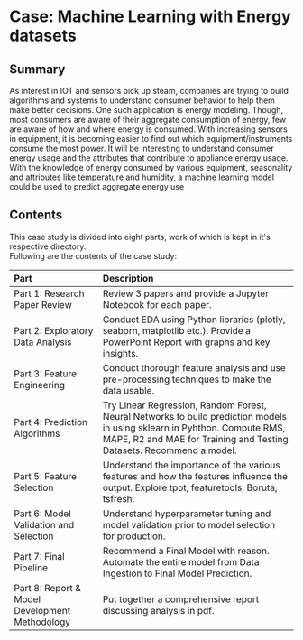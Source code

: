 # Case: Machine Learning with Energy datasets

## Summary
As interest in IOT and sensors pick up steam, companies are trying to build algorithms and systems to
understand consumer behavior to help them make better decisions. One such application is energy
modeling. Though, most consumers are aware of their aggregate consumption of energy, few are aware
of how and where energy is consumed. With increasing sensors in equipment, it is becoming easier to find
out which equipment/instruments consume the most power. It will be interesting to understand consumer energy
usage and the attributes that contribute to appliance energy usage. With the knowledge of energy consumed by
various equipment, seasonality and attributes like temperature and humidity, a machine learning model could 
be used to predict aggregate energy use

## Contents
This case study is divided into eight parts, work of which is kept in it's respective directory.
</br>
Following are the contents of the case study:

| Part | Description |
| :------| :-----------|
| Part 1: Research Paper Review | Review 3 papers and provide a Jupyter Notebook for each paper. |
| Part 2: Exploratory Data Analysis | Conduct EDA using Python libraries (plotly, seaborn, matplotlib etc.). Provide a PowerPoint Report with graphs and key insights. |
| Part 3: Feature Engineering | Conduct thorough feature analysis and use pre-processing techniques to make the data usable. |
| Part 4: Prediction Algorithms | Try Linear Regression, Random Forest, Neural Networks to build prediction models in using sklearn in Pyhthon. Compute RMS, MAPE, R2 and MAE for Training and Testing Datasets. Recommend a model. |
| Part 5: Feature Selection | Understand the importance of the various features and how the features influence the output. Explore tpot, featuretools, Boruta, tsfresh.|
| Part 6: Model Validation and Selection | Understand hyperparameter tuning and model validation prior to model selection for production. |
| Part 7: Final Pipeline | Recommend a Final Model with reason. Automate the entire model from Data Ingestion to Final Model Prediction. |
| Part 8: Report & Model Development Methodology | Put together a comprehensive report discussing analysis in pdf. |